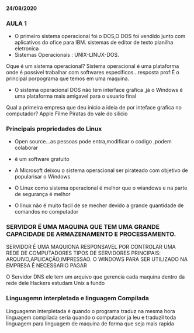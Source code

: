 #### 24/08/2020

### AULA 1

- O primeiro sistema operacional foi o DOS,O DOS foi vendido junto com aplicativos do ofice para IBM. sistemas de editor de texto planilha eletronica
- Sistemas Operacionais : UNIX-LINUX-DOS.

Oque é um sistema operacional?
Sistema operacional é uma plataforma onde é possivel trabalhar com softwares especificos...resposta prof:É o principal porpograma que temos em uma maquina.

- O sistema operacional DOS não tem interface grafica ,já o Windows é uma plataforma mais amigavel para o usuario final

Qual a primeira empresa que deu inicio a ideia de por inteface grafica no computador?
Apple
Filme Piratas do vale do silicio

### Principais propriedades do Linux
- Open source...as pessoas pode entra,modificar o codigo ,podem colaborar
- é um software gratuito

- A Microsoft deixou o sistema operacional ser pirateado com objetivo de popularisar o Windows
- O Linux como sistema operacional é melhor que o wiandows e na parte de segurança é melhor
- O linux não é muito facil de se mecher devido a grande quantidade de comandos no computador
### SERVIDOR É UMA MAQUINA QUE TEM UMA GRANDE CAPACIDADE DE ARMAZENAMENTO E PROCESSAMENTO.
SERVIDOR É UMA MAQUIONA RESPONSAVEL POR CONTROLAR UMA REDE DE COMPUTADORES
TIPOS DE SERVIDORES
PRINCIPAIS: ARQUIVO,APLICAÇÃO,IMPRESSAO.
O WINDOWS PARA SER UTILIZADO NA EMPRESA É NECESSARIO PAGAR

O Servidor DNS
ele tem um arquivo que gerencia cada maquina dentro da rede dele
Hackers estudam Unix a fundo

### Linguagemn interpletada e linguagem Compilada

Linguagemn interpletada é quando o programa traduz na mesma hora
linguagem compilada seria quando o computador ja leu e traduzil toda linguagem para linguagem de maquina de forma que seja mais rapida
